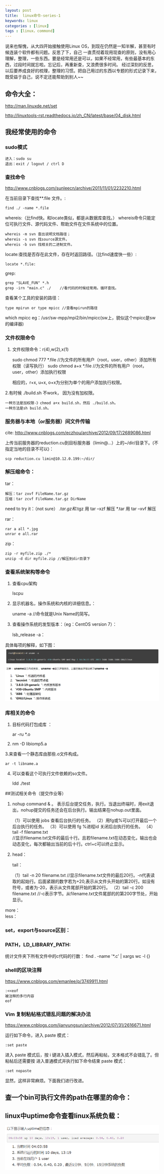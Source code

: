 ```yaml
---
layout: post
title:  linux命令-series-1
keywords: linux
categories : [linux]
tags : [linux，commond]
---
```


说来也惭愧，从大四开始接触使用Linux OS，到现在仍然是一知半解，甚至有时候连装个软件都有问题。反思了下，自己 一直贯彻着现用现查的原则，没有用心理解，整理，一些东西。要是经常用还是可以，如果不经常用，有些最基本的东西，过段时间就忘啦。忘记后，再重新查，又浪费很多时间。
经过深刻的反思，以后要养成良好的梳理，整理的习惯。把自己用过的东西以专题的形式记录下来，既受益于自己，说不定还能帮助到别人~~

## 命令大全：
http://man.linuxde.net/set

http://linuxtools-rst.readthedocs.io/zh_CN/latest/base/04_disk.html


## 我经常使用的命令

### sudo模式

	进入：sudo su
	退出：exit / logout / ctrl D

### 查找命令
http://www.cnblogs.com/sunleecn/archive/2011/11/01/2232210.html

在当前目录下查找**.file 文件。:

	find ./ -name *.file    

whereis:（比find快。和locate类似，都是从数据库查找。）
whereis命令只能定位可执行文件、源代码文件、帮助文件在文件系统中的位置。

	whereis -m svn 查出说明文档路径；
	whereis -s svn 找source源文件。
	whereis -b svn 找相关的二进制文件。

locate:查找是否存在此文件，存在时返回路径。（比find速度快一些）:

	locate *.file: 

grep:

	grep "SLAVE_FUN" *.h
	grep -irn "main.c" ./    //看代码的时候经常用。循环查找。

查看某个工具的安装的路径：

	type mpirun or type mpicc //查看mpirun的路径

which mpicc
eg：/usr/sw-mpp/mpi2/bin/mpicc(sw上，貌似这个mpicc是sw的编译器)


### 文件权限命令

1. 文件权限命令：r(4),w(2),x(1)


	sudo chmod 777 *.file  //为文件的所有用户（root，user，other）添加所有权限（读写执行）
	sudo chmod a+x  *.file //为文件的所有用户（root，user，other）添加执行权限

	相应的，r+x, u+x, o+x为分别为单个的用户添加执行权限。

2.有时候 ./build.sh 不work， 因为没有加权限。

	一种方法是加权限-》chmod a+x build.sh，然后 ./build.sh。	
	一种方法是sh build.sh。


### 服务器与本地（or服务器）间文件传输
cite: http://www.cnblogs.com/eczhou/archive/2012/09/17/2689086.html


上传当前服务器的reduction.cu到目标服务器（limin@...）上的~/dir/目录下。(不指定当地的目录不可以)：

	scp reduction.cu limin@10.12.0.199:~/dir/


### 解压缩命令：
tar：

	解压：tar zxvf FileName.tar.gz
	压缩：tar zcvf FileName.tar.gz DirName

need to try it：（not sure）
*.tar.gz和*.tgz 用 tar –xzf 解压
*.tar 用 tar –xvf 解压


 rar：

	rar a all *.jpg
	unrar e all.rar
zip：
			
	zip -r myfile.zip ./*
	unzip -d dir myfile.zip //解压到dir目录下

### 查看系统架构等命令
1. 查看cpu架构

	lscpu    
2. 显示机器名，操作系统和内核的详细信息。：

	uname -a  //命令就是Unix Name的简写。

3. 查看操作系统的发型版本：（eg：CentOS version 7）：
	
	lsb_release -a：
	

具体每项的解释，如下图：
![](/images/uname.png)

### 库相关的命令
1. 目标代码打包成库 ：

	ar -ru *.o 
2. nm -D libiomp5.a

3.来查看一个静态库由那些.o文件构成。

	ar -t libname.a 
4. 可以查看这个可执行文件依赖的so文件。

	ldd ./test

##测试相关命令（提交作业等）
1. nohup command & 。
表示后台提交任务，执行。当退出终端时，用exit退出，nohup提交的任务还会在后台执行。输出结果在nohup.out里面。


	（1）可以使用 jobs 查看后台执行的任务。
	（2）用fg或%可以打开最后一个后台执行的任务。
	（3）可以使用 fg %进程id 关闭后台执行的任务。
	（4）tail -f filename.txt  
	//显示filename.txt文件的最后十行。且若filename.txt在动态变化，输出也会动态变化，每次都输出当前的后十行。ctrl+c可以终止显示。

2. head：

   tail：


	（1）tail -n 20 filename.txt //显示filename.txt文件的最后20行。-n代表读取的起始行。后面紧跟的数字若为+20,表示从文件头开始的第20行。如没有符号，或者为-20，表示从文件尾部开始的第20行。
	（2）tail -c 200 filename.txt //-c表示字节。从filename.txt文件尾部的的第200字节处，开始显示。

more：  
less：

### set，export与source区别：

### PATH，LD_LIBRARY_PATH:

统计文件夹下所有文件中的c代码的行数：
find . -name '*.c' | xargs wc -l {}



### shell的区块注释

https://www.cnblogs.com/emanlee/p/3749911.html

	:<<eof
	被注释的多行内容 
	eof


### Vim 复制粘帖格式错乱问题的解决办法

https://www.cnblogs.com/jianyungsun/archive/2012/07/31/2616671.html

运行如下命令，进入 paste 模式：

	:set paste

进入 paste 模式后，按 i 键进入插入模式，然后再粘帖，文本格式不会错乱了。但粘帖后还需要按 <ESC> 进入普通模式并执行如下命令结束 paste 模式：

	:set nopaste

显然，这样非常麻烦。下面我们进行改进。


## 查一个bin可执行文件的path在哪里的命令：


## linux中uptime命令查看linux系统负载：


![](/images/linux/uptime-command.png)
